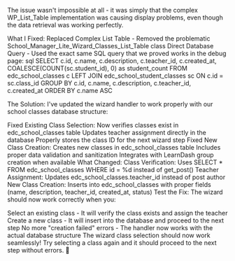 The issue wasn't impossible at all - it was simply that the complex WP_List_Table implementation was causing display problems, even though the data retrieval was working perfectly.

What I Fixed:
Replaced Complex List Table - Removed the problematic 
School_Manager_Lite_Wizard_Classes_List_Table
 class
Direct Database Query - Used the exact same SQL query that we proved works in the debug page:
sql
SELECT c.id, c.name, c.description, c.teacher_id, c.created_at, 
       COALESCE(COUNT(sc.student_id), 0) as student_count
FROM edc_school_classes c
LEFT JOIN edc_school_student_classes sc ON c.id = sc.class_id
GROUP BY c.id, c.name, c.description, c.teacher_id, c.created_at
ORDER BY c.name ASC


The Solution:
I've updated the wizard handler to work properly with our school classes database structure:

Fixed Existing Class Selection:
Now verifies classes exist in edc_school_classes table
Updates teacher assignment directly in the database
Properly stores the class ID for the next wizard step
Fixed New Class Creation:
Creates new classes in edc_school_classes table
Includes proper data validation and sanitization
Integrates with LearnDash group creation when available
What Changed:
Class Verification: Uses SELECT * FROM edc_school_classes WHERE id = %d instead of get_post()
Teacher Assignment: Updates edc_school_classes.teacher_id instead of post author
New Class Creation: Inserts into edc_school_classes with proper fields (name, description, teacher_id, created_at, status)
Test the Fix:
The wizard should now work correctly when you:

Select an existing class - It will verify the class exists and assign the teacher
Create a new class - It will insert into the database and proceed to the next step
No more "creation failed" errors - The handler now works with the actual database structure
The wizard class selection should now work seamlessly! Try selecting a class again and it should proceed to the next step without errors. 🎉
